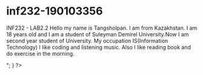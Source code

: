 # inf232-190103356
INF232 - LAB2.2
Hello my name is Tangsholpan. I am from Kazakhstan. I am 18 years old and I am a student of Suleyman
Demirel University.Now I am second year student of University.
My occupation IS(Information Technology)
I like coding and listening music.
Also I like reading book and do exercise in the morning.
<?php
echo "Hello world!";
echo "My name is Tangsholpan";

for($i=0; $i<100; $i++){
$echo "Hello world! My name is Tangsholpan";
}

//Check to Palindrome
function isPalindrome($n) {
	$rev = strrev($n);
	return $rev==$n;
}
//Enter numbers
for($i = 0; $i < 5; $i++){
	echo $i . "</br>";
}

?>
